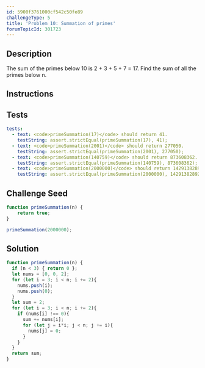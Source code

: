 ```yaml
---
id: 5900f3761000cf542c50fe89
challengeType: 5
title: 'Problem 10: Summation of primes'
forumTopicId: 301723
---
```


## Description
<section id='description'>
The sum of the primes below 10 is 2 + 3 + 5 + 7 = 17.
Find the sum of all the primes below n.
</section>

## Instructions
<section id='instructions'>

</section>

## Tests
<section id='tests'>

```yml
tests:
  - text: <code>primeSummation(17)</code> should return 41.
    testString: assert.strictEqual(primeSummation(17), 41);
  - text: <code>primeSummation(2001)</code> should return 277050.
    testString: assert.strictEqual(primeSummation(2001), 277050);
  - text: <code>primeSummation(140759)</code> should return 873608362.
    testString: assert.strictEqual(primeSummation(140759), 873608362);
  - text: <code>primeSummation(2000000)</code> should return 142913828922.
    testString: assert.strictEqual(primeSummation(2000000), 142913828922);

```

</section>

## Challenge Seed
<section id='challengeSeed'>

<div id='js-seed'>

```js
function primeSummation(n) {
    return true;
}

primeSummation(2000000);
```

</div>

</section>

## Solution
<section id='solution'>

```js
function primeSummation(n) {
  if (n < 3) { return 0 };
  let nums = [0, 0, 2];
  for (let i = 3; i < n; i += 2){
    nums.push(i);
    nums.push(0);
  }
  let sum = 2;
  for (let i = 3; i < n; i += 2){
    if (nums[i] !== 0){
      sum += nums[i];
      for (let j = i*i; j < n; j += i){
        nums[j] = 0;
      }
    }
  }
  return sum;
}
```

</section>
